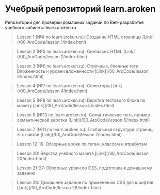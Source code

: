 # Учебрый репозиторий learn.aroken

Репозиторий для проверки домашних заданий по Веб-разработке учебного кабинета learn.aroken.ru

> Lesson 1 (№4 по learn.aroken.ru):
> Создание HTML страницы [Link](/00_AroCode/lesson 1/index.html)

> Lesson 2 (№5 по learn.aroken.ru):
> Синтаксис HTML [Link](/00_AroCode/lesson 2/index.html)

> Lesson 3 (№6 по learn.aroken.ru):
> Строчные, блочные теги. Вложенность и уровни вложенности [Link](/00_AroCode/lesson 3/index.html)

> Lesson 4 (№7 по learn.aroken.ru):
> Селекторы [Link](/00_AroCode/lesson 4/index.html)

> Lesson 5 (№8 по learn.aroken.ru):
> Верстка тестового блока по макету [Link](/00_AroCode/lesson 5/index.html)

> Lesson 6 (№10 по learn.aroken.ru):
> Семантические теги, пример семантической верстки [Link](/00_AroCode/lesson 6/index.html)

> Lesson 7 (№11 по learn.aroken.ru):
> Глобальная структура страниц 3-х сайтов [Link](/00_AroCode/lesson 7/index.html)

> Lesson 12-19:
> Обзорные уроки по тегам, классом и атрибутам

> Lesson 20:
> Верстка учебного макета [Link](/00_AroCode/lesson 20/index.html)

> Lesson 21-27:
> Обзорные уроки по CSS, подготовка к домашнему заданию

> Lesson 28:
> Домашнее задание по применению CSS для шрифтов [Link](/00_AroCode/lesson 28/index.html)

